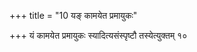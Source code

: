 +++
title = "10 यङ् कामयेत प्रमायुकः"

+++
यं कामयेत प्रमायुकः स्यादित्यसंस्पृष्टौ तस्येत्युक्तम् १०